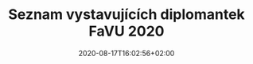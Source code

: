 ---
title: "Seznam vystavujících diplomantek FaVU 2020"
date: 2020-08-17T16:02:56+02:00
draft: false

url: "diplomantky"
shortTitle: "diplomantky"
---